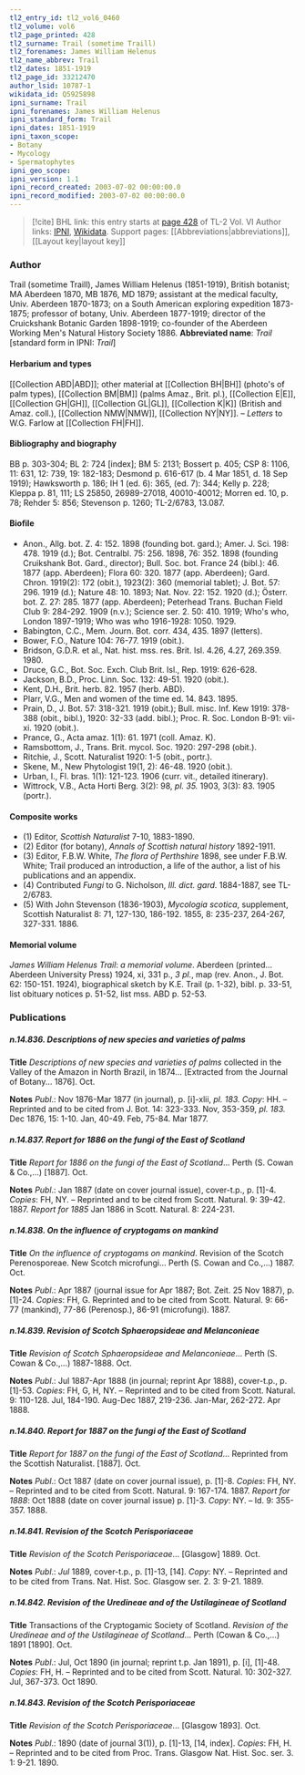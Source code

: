 ```yaml
---
tl2_entry_id: tl2_vol6_0460
tl2_volume: vol6
tl2_page_printed: 428
tl2_surname: Trail (sometime Traill)
tl2_forenames: James William Helenus
tl2_name_abbrev: Trail
tl2_dates: 1851-1919
tl2_page_id: 33212470
author_lsid: 10787-1
wikidata_id: Q5925898
ipni_surname: Trail
ipni_forenames: James William Helenus
ipni_standard_form: Trail
ipni_dates: 1851-1919
ipni_taxon_scope: 
- Botany
- Mycology
- Spermatophytes
ipni_geo_scope: 
ipni_version: 1.1
ipni_record_created: 2003-07-02 00:00:00.0
ipni_record_modified: 2003-07-02 00:00:00.0
---
```


> [!cite] BHL link: this entry starts at [page 428](https://www.biodiversitylibrary.org/page/33212470) of TL-2 Vol. VI
> Author links: [IPNI](https://www.ipni.org/a/10787-1), [Wikidata](https://www.wikidata.org/wiki/Q5925898). Support pages: [[Abbreviations|abbreviations]], [[Layout key|layout key]]

### Author

Trail (sometime Traill), James William Helenus (1851-1919), British botanist; MA Aberdeen 1870, MB 1876, MD 1879; assistant at the medical faculty, Univ. Aberdeen 1870-1873; on a South American exploring expedition 1873-1875; professor of botany, Univ. Aberdeen 1877-1919; director of the Cruickshank Botanic Garden 1898-1919; co-founder of the Aberdeen Working Men's Natural History Society 1886. 
**Abbreviated name**: *Trail* \[standard form in IPNI: *Trail*\]

#### Herbarium and types

[[Collection ABD|ABD]]; other material at [[Collection BH|BH]] (photo's of palm types), [[Collection BM|BM]] (palms Amaz., Brit. pl.), [[Collection E|E]], [[Collection GH|GH]], [[Collection GL|GL]], [[Collection K|K]] (British and Amaz. coll.), [[Collection NMW|NMW]], [[Collection NY|NY]]. – *Letters* to W.G. Farlow at [[Collection FH|FH]].

#### Bibliography and biography

BB p. 303-304; BL 2: 724 \[index\]; BM 5: 2131; Bossert p. 405; CSP 8: 1106, 11: 631, 12: 739, 19: 182-183; Desmond p. 616-617 (b. 4 Mar 1851, d. 18 Sep 1919); Hawksworth p. 186; IH 1 (ed. 6): 365, (ed. 7): 344; Kelly p. 228; Kleppa p. 81, 111; LS 25850, 26989-27018, 40010-40012; Morren ed. 10, p. 78; Rehder 5: 856; Stevenson p. 1260; TL-2/6783, 13.087.

#### Biofile

- Anon., Allg. bot. Z. 4: 152. 1898 (founding bot. gard.); Amer. J. Sci. 198: 478. 1919 (d.); Bot. Centralbl. 75: 256. 1898, 76: 352. 1898 (founding Cruikshank Bot. Gard., director); Bull. Soc. bot. France 24 (bibl.): 46. 1877 (app. Aberdeen); Flora 60: 320. 1877 (app. Aberdeen); Gard. Chron. 1919(2): 172 (obit.), 1923(2): 360 (memorial tablet); J. Bot. 57: 296. 1919 (d.); Nature 48: 10. 1893; Nat. Nov. 22: 152. 1920 (d.); Österr. bot. Z. 27: 285. 1877 (app. Aberdeen); Peterhead Trans. Buchan Field Club 9: 284-292. 1909 (n.v.); Science ser. 2. 50: 410. 1919; Who's who, London 1897-1919; Who was who 1916-1928: 1050. 1929.
- Babington, C.C., Mem. Journ. Bot. corr. 434, 435. 1897 (letters).
- Bower, F.O., Nature 104: 76-77. 1919 (obit.).
- Bridson, G.D.R. et al., Nat. hist. mss. res. Brit. Isl. 4.26, 4.27, 269.359. 1980.
- Druce, G.C., Bot. Soc. Exch. Club Brit. Isl., Rep. 1919: 626-628.
- Jackson, B.D., Proc. Linn. Soc. 132: 49-51. 1920 (obit.).
- Kent, D.H., Brit. herb. 82. 1957 (herb. ABD).
- Plarr, V.G., Men and women of the time ed. 14. 843. 1895.
- Prain, D., J. Bot. 57: 318-321. 1919 (obit.); Bull. misc. Inf. Kew 1919: 378-388 (obit., bibl.), 1920: 32-33 (add. bibl.); Proc. R. Soc. London B-91: vii-xi. 1920 (obit.).
- Prance, G., Acta amaz. 1(1): 61. 1971 (coll. Amaz. K).
- Ramsbottom, J., Trans. Brit. mycol. Soc. 1920: 297-298 (obit.).
- Ritchie, J., Scott. Naturalist 1920: 1-5 (obit., portr.).
- Skene, M., New Phytologist 19(1, 2): 46-48. 1920 (obit.).
- Urban, I., Fl. bras. 1(1): 121-123. 1906 (curr. vit., detailed itinerary).
- Wittrock, V.B., Acta Horti Berg. 3(2): 98, *pl. 35.* 1903, 3(3): 83. 1905 (portr.).

#### Composite works

- (1) Editor, *Scottish Naturalist* 7-10, 1883-1890.
- (2) Editor (for botany), *Annals of Scottish natural history* 1892-1911.
- (3) Editor, F.B.W. White, *The flora of Perthshire* 1898, see under F.B.W. White; Trail produced an introduction, a life of the author, a list of his publications and an appendix.
- (4) Contributed *Fungi* to G. Nicholson, *Ill. dict. gard*. 1884-1887, see TL-2/6783.
- (5) With John Stevenson (1836-1903), *Mycologia scotica*, supplement, Scottish Naturalist 8: 71, 127-130, 186-192. 1855, 8: 235-237, 264-267, 327-331. 1886.

#### Memorial volume

*James William Helenus Trail*: *a memorial volume*. Aberdeen (printed... Aberdeen University Press) 1924, xi, 331 p., *3 pl*., map (rev. Anon., J. Bot. 62: 150-151. 1924), biographical sketch by K.E. Trail (p. 1-32), bibl. p. 33-51, list obituary notices p. 51-52, list mss. ABD p. 52-53.

### Publications

##### n.14.836. Descriptions of new species and varieties of palms

**Title**
*Descriptions of new species and varieties of palms* collected in the Valley of the Amazon in North Brazil, in 1874... \[Extracted from the Journal of Botany... 1876\]. Oct.

**Notes**
*Publ*.: Nov 1876-Mar 1877 (in journal), p. \[i\]-xlii, *pl. 183. Copy*: HH. – Reprinted and to be cited from J. Bot. 14: 323-333. Nov, 353-359, *pl. 183.* Dec 1876, 15: 1-10. Jan, 40-49. Feb, 75-84. Mar 1877.

##### n.14.837. Report for 1886 on the fungi of the East of Scotland

**Title**
*Report for 1886 on the fungi of the East of Scotland*... Perth (S. Cowan & Co.,...) \[1887\]. Oct.

**Notes**
*Publ*.: Jan 1887 (date on cover journal issue), cover-t.p., p. \[1\]-4. *Copies*: FH, NY. – Reprinted and to be cited from Scott. Natural. 9: 39-42. 1887.
*Report for 1885* Jan 1886 in Scott. Natural. 8: 224-231.

##### n.14.838. On the influence of cryptogams on mankind

**Title**
*On the influence of cryptogams on mankind*. Revision of the Scotch Perenosporeae. New Scotch microfungi... Perth (S. Cowan and Co.,...) 1887. Oct.

**Notes**
*Publ*.: Apr 1887 (journal issue for Apr 1887; Bot. Zeit. 25 Nov 1887), p. \[1\]-24. *Copies*: FH, G. Reprinted and to be cited from Scott. Natural. 9: 66-77 (mankind), 77-86 (Perenosp.), 86-91 (microfungi). 1887.

##### n.14.839. Revision of Scotch Sphaeropsideae and Melanconieae

**Title**
*Revision of Scotch Sphaeropsideae and Melanconieae*... Perth (S. Cowan & Co.,...) 1887-1888. Oct.

**Notes**
*Publ*.: Jul 1887-Apr 1888 (in journal; reprint Apr 1888), cover-t.p., p. \[1\]-53. *Copies*: FH, G, H, NY. – Reprinted and to be cited from Scott. Natural. 9: 110-128. Jul, 184-190. Aug-Dec 1887, 219-236. Jan-Mar, 262-272. Apr 1888.

##### n.14.840. Report for 1887 on the fungi of the East of Scotland

**Title**
*Report for 1887 on the fungi of the East of Scotland*... Reprinted from the Scottish Naturalist. \[1887\]. Oct.

**Notes**
*Publ*.: Oct 1887 (date on cover journal issue), p. \[1\]-8. *Copies*: FH, NY. – Reprinted and to be cited from Scott. Natural. 9: 167-174. 1887.
*Report for 1888*: Oct 1888 (date on cover journal issue) p. \[1\]-3. *Copy*: NY. – Id. 9: 355-357. 1888.

##### n.14.841. Revision of the Scotch Perisporiaceae

**Title**
*Revision of the Scotch Perisporiaceae*... \[Glasgow\] 1889. Oct.

**Notes**
*Publ*.: *Jul* 1889, cover-t.p., p. \[1\]-13, \[14\]. *Copy*: NY. – Reprinted and to be cited from Trans. Nat. Hist. Soc. Glasgow ser. 2. 3: 9-21. 1889.

##### n.14.842. Revision of the Uredineae and of the Ustilagineae of Scotland

**Title**
Transactions of the Cryptogamic Society of Scotland. *Revision of the Uredineae and of the Ustilagineae of Scotland*... Perth (Cowan & Co.,...) 1891 \[1890\]. Oct.

**Notes**
*Publ*.: Jul, Oct 1890 (in journal; reprint t.p. Jan 1891), p. \[i\], \[1\]-48. *Copies*: FH, H. – Reprinted and to be cited from Scott. Natural. 10: 302-327. Jul, 367-373. Oct 1890.

##### n.14.843. Revision of the Scotch Perisporiaceae

**Title**
*Revision of the Scotch Perisporiaceae*... \[Glasgow 1893\]. Oct.

**Notes**
*Publ*.: 1890 (date of journal 3(1)), p. \[1\]-13, \[14, index\]. *Copies*: FH, H. – Reprinted and to be cited from Proc. Trans. Glasgow Nat. Hist. Soc. ser. 3. 1: 9-21. 1890.


